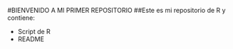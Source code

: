 #BIENVENIDO A MI PRIMER REPOSITORIO
##Este es mi repositorio de R y contiene:
- Script de R
- README
